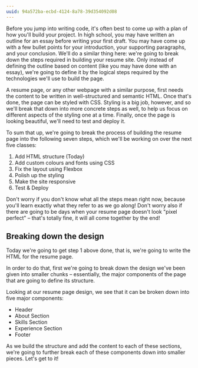```yaml
---
uuid: 94a572ba-ecbd-4124-8a78-39d354092d08
---
```


Before you jump into writing code, it's often best to come up with a plan of how you'll build your project. In high school, you may have written an outline for an essay before writing your first draft. You may have come up with a few bullet points for your introduction, your supporting paragraphs, and your conclusion. We'll do a similar thing here: we're going to break down the steps required in building your resume site. Only instead of defining the outline based on content (like you may have done with an essay), we're going to define it by the logical steps required by the technologies we'll use to build the page.

A resume page, or any other webpage with a similar purpose, first needs the content to be written in well-structured and semantic HTML. Once that's done, the page can be styled with CSS. Styling is a big job, however, and so we'll break that down into more concrete steps as well, to help us focus on different aspects of the styling one at a time. Finally, once the page is looking beautiful, we'll need to test and deploy it.

To sum that up, we're going to break the process of building the resume page into the following seven steps, which we'll be working on over the next five classes:

1. Add HTML structure (Today)
2. Add custom colours and fonts using CSS 
3. Fix the layout using Flexbox 
4. Polish up the styling 
5. Make the site responsive
6. Test & Deploy

Don't worry if you don't know what all the steps mean right now, because you'll learn exactly what they refer to as we go along! Don't worry also if there are going to be days when your resume page doesn't look "pixel perfect" – that's totally fine, it will all come together by the end!


## Breaking down the design

Today we're going to get step 1 above done, that is, we're going to write the HTML for the resume page.

In order to do that, first we're going to break down the design we've been given into smaller chunks – essentially, the major components of the page that are going to define its structure.

Looking at our resume page design, we see that it can be broken down into five major components:

- Header
- About Section
- Skills Section
- Experience Section
- Footer

As we build the structure and add the content to each of these sections, we're going to further break each of these components down into smaller pieces. Let's get to it!
